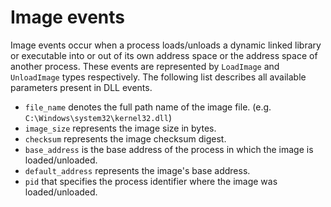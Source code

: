 # Image events

Image events occur when a process loads/unloads a dynamic linked library or executable into or out of its own address space or the address space of another process. These events are represented by `LoadImage` and `UnloadImage` types respectively. The following list describes all available parameters present in DLL events.

- `file_name` denotes the full path name of the image file. (e.g. `C:\Windows\system32\kernel32.dll`)
- `image_size` represents the image size in bytes.
- `checksum` represents the image checksum digest.
- `base_address` is the base address of the process in which the image is loaded/unloaded.
- `default_address` represents the image's base address.
- `pid` that specifies the process identifier where the image was loaded/unloaded.
